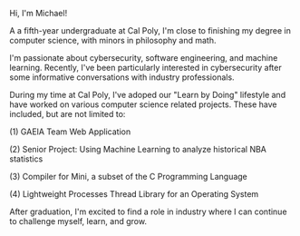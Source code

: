 Hi, I'm Michael! 

A a fifth-year undergraduate at Cal Poly, I'm close to finishing my degree in computer science, with minors in philosophy and math.

I'm passionate about cybersecurity, software engineering, and machine learning. Recently, I've been particularly interested in cybersecurity after some informative conversations with industry professionals.

During my time at Cal Poly, I've adoped our "Learn by Doing" lifestyle and have worked on various computer science related projects. These have included, but are not limited to: 

  (1) GAEIA Team Web Application
  
  (2) Senior Project: Using Machine Learning to analyze historical NBA statistics
  
  (3) Compiler for Mini, a subset of the C Programming Language
  
  (4) Lightweight Processes Thread Library for an Operating System

After graduation, I'm excited to find a role in industry where I can continue to challenge myself, learn, and grow.
